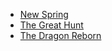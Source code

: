 - [New Spring](wheel_of_time/new_spring.md)
- [The Great Hunt](wheel_of_time/the_great_hunt.md)
- [The Dragon Reborn](wheel_of_time/the_dragon_reborn.md)
